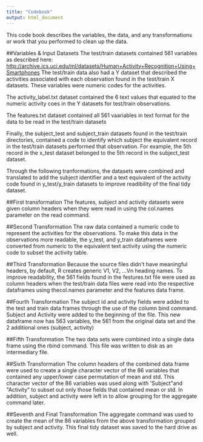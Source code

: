 ```yaml
---
title: "Codebook"
output: html_document
---
```

 This code book describes the variables, the data, and any transformations or work that you performed to clean up the data.
 
##Variables & Input Datasets
 The test/train datasets contained 561 variables as described here:
 http://archive.ics.uci.edu/ml/datasets/Human+Activity+Recognition+Using+Smartphones 
 The test/train data also had a Y dataset that described the activities associated with each observation found in the test/train X datasets.  These variables were numeric codes for the activities.
 
 The activity_label.txt dataset contained the 6 text values that equated to the numeric activity coes in the Y datasets for test/train observations.
 
 The features.txt dataset contained all 561 vaariables in text format for the data to be read in the test/train datasets
 
 Finally, the subject_test and subject_train datasets found in the test/train directories, contained a code to identify which subject the equivalent record in the test/train datasets performed that observation.  For example, the 5th record in the x_test dataset belonged to the 5th record in the subject_test dataset.
 
 Through the following tranformations, the datasets were combined and translated to add the subject identifier and a text equivalent of the activity code found in y_test/y_train datasets to improve readibility of the final tidy dataset.
 
##First transformation
The features, subject and activity datasets were given column headers when they were read in using the col.names parameter on the read command.

##Second Transformation
The raw data contained a numeric code to represent the activities for the observations.  To make this data in the observations more readable, the y_test, and y_train dataframes were converted from numeric to the equivalent text activity using the numeric code to subset the activity table.

##Third Transformation
Because the source files didn't have meaningful headers, by default, R creates generic V1, V2, ...Vn heading names.  To improve readability, the 561 fields found in the festures.txt file were used as column headers when the test/train data files were read into the respective dataframes using thecol.names parameter and the features data frame.

##Fourth Transformation
The subject id and activity fields were added to the test and train data frames through the use of the column bind command.  Subject and Activity were added to the beginning of the file.  This new dataframe now has 563 variables, the 561 from the original data set and the 2 additional ones (subject, activity)

##Fifth Transformation
The two data sets were combined into a single data frame using the rbind command.  This file was written to disk as an intermediary file.

##Sixth Transformation
The column headers of the combined data frame were used to create a single character vector of the 86 variables that contained any upper/lower case permutation of mean and std.  This character vector of the 86 variables was used along with 'Subject"and "Activity" to subset out only those fields that contained mean or std.  In addition, subject and activity were left in to allow grouping for the aggregate command later.

##Seventh and Final Transformation
The aggregate command was used to create the mean of the 86 variables from the above transformation grouped by subject and activity.  This final tidy dataset was saved to the hard drive as well.
